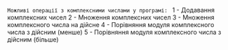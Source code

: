 ```Можливі операції з комплексними числами у програмі: ```
1 - Додавання комплексних чисел
2 - Множення комплексних чисел
3 - Множення комплексного числа на дійсне
4 - Порівняння модуля комплексного числа з дійсним (менше)
5 - Порівняння модуля комплексного числа з дійсним (більше)
